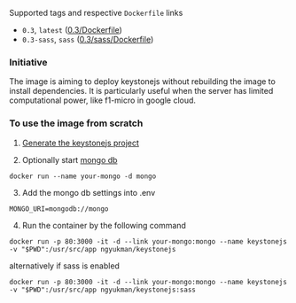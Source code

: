 Supported tags and respective `Dockerfile` links 
* `0.3`, `latest` ([0.3/Dockerfile](https://github.com/ngyukman/keystonejs-docker/blob/master/0.3/Dockerfile))
* `0.3-sass`, `sass` ([0.3/sass/Dockerfile](https://github.com/ngyukman/keystonejs-docker/blob/master/0.3/sass/Dockerfile))

### Initiative
The image is aiming to deploy keystonejs without rebuilding the image to install dependencies. It is particularly useful when the server has limited computational power, like f1-micro in google cloud.

### To use the image from scratch
1. [Generate the keystonejs project](http://keystonejs.com/getting-started/)

2. Optionally start [mongo db](https://hub.docker.com/_/mongo/)
```
docker run --name your-mongo -d mongo
```

3. Add the mongo db settings into .env
```
MONGO_URI=mongodb://mongo
```

4. Run the container by the following command
```
docker run -p 80:3000 -it -d --link your-mongo:mongo --name keystonejs -v "$PWD":/usr/src/app ngyukman/keystonejs
```
alternatively if sass is enabled
```
docker run -p 80:3000 -it -d --link your-mongo:mongo --name keystonejs -v "$PWD":/usr/src/app ngyukman/keystonejs:sass
```

